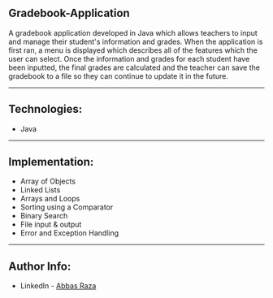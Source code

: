 ## Gradebook-Application

A gradebook application developed in Java which allows teachers to input and manage their student's information and grades. When the application is first ran, a menu is displayed which describes all of the features which the user can select. Once the information and grades for each student have been inputted, the final grades are calculated and the teacher can save the gradebook to a file so they can continue to update it in the future. 

---

## Technologies: 
* Java

---

## Implementation:
* Array of Objects
* Linked Lists
* Arrays and Loops
* Sorting using a Comparator
* Binary Search
* File input & output
* Error and Exception Handling

---

## Author Info:
* LinkedIn - [Abbas Raza](https://www.linkedin.com/in/abbas--raza/)
